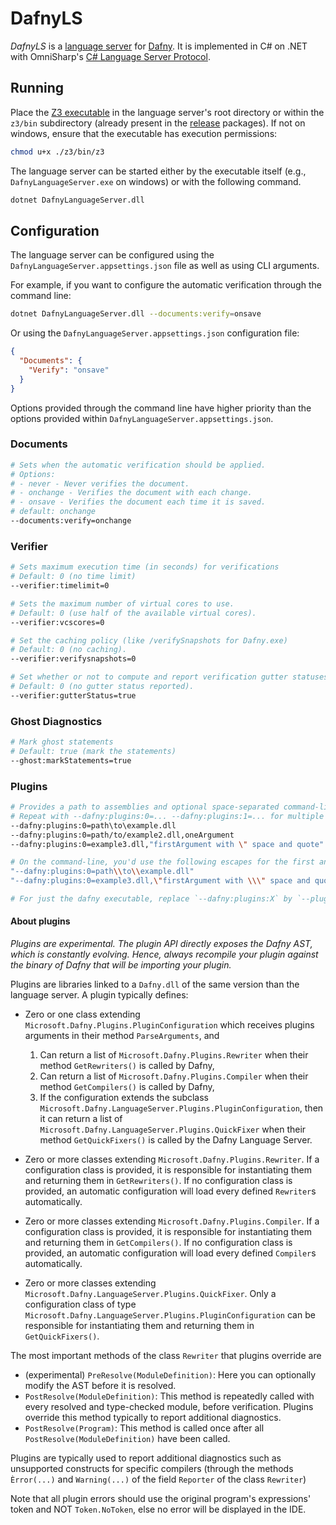 # DafnyLS

*DafnyLS* is a [language server](https://microsoft.github.io/language-server-protocol/) for [Dafny](https://github.com/dafny-lang/dafny). It is implemented in C# on .NET with OmniSharp's [C# Language Server Protocol](https://github.com/OmniSharp/csharp-language-server-protocol).


## Running

Place the [Z3 executable](https://github.com/Z3Prover/z3/releases/tag/Z3-4.8.5) in the language server's root directory or within the `z3/bin` subdirectory (already present in the [release](https://github.com/dafny-lang/dafny/releases) packages). If not on windows, ensure that the executable has execution permissions:

```sh
chmod u+x ./z3/bin/z3
```

The language server can be started either by the executable itself (e.g., `DafnyLanguageServer.exe` on windows) or with the following command.

```sh
dotnet DafnyLanguageServer.dll
```

## Configuration

The language server can be configured using the `DafnyLanguageServer.appsettings.json` file as well as using CLI arguments.

For example, if you want to configure the automatic verification through the command line:

```sh
dotnet DafnyLanguageServer.dll --documents:verify=onsave
```

Or using the `DafnyLanguageServer.appsettings.json` configuration file:

```json
{
  "Documents": {
    "Verify": "onsave"
  }
}
```

Options provided through the command line have higher priority than the options provided within `DafnyLanguageServer.appsettings.json`.


### Documents

```sh
# Sets when the automatic verification should be applied.
# Options:
# - never - Never verifies the document.
# - onchange - Verifies the document with each change.
# - onsave - Verifies the document each time it is saved.
# default: onchange
--documents:verify=onchange
```

### Verifier

```sh
# Sets maximum execution time (in seconds) for verifications
# Default: 0 (no time limit)
--verifier:timelimit=0

# Sets the maximum number of virtual cores to use. 
# Default: 0 (use half of the available virtual cores).
--verifier:vcscores=0

# Set the caching policy (like /verifySnapshots for Dafny.exe)
# Default: 0 (no caching).
--verifier:verifysnapshots=0

# Set whether or not to compute and report verification gutter statuses
# Default: 0 (no gutter status reported).
--verifier:gutterStatus=true
```

### Ghost Diagnostics

```sh
# Mark ghost statements
# Default: true (mark the statements)
--ghost:markStatements=true
```

### Plugins

```sh
# Provides a path to assemblies and optional space-separated command-line arguments after a comma.
# Repeat with --dafny:plugins:0=... --dafny:plugins:1=... for multiple plugins.
--dafny:plugins:0=path\to\example.dll
--dafny:plugins:0=path/to/example2.dll,oneArgument
--dafny:plugins:0=example3.dll,"firstArgument with \" space and quote" secondArgument

# On the command-line, you'd use the following escapes for the first and third examples:
"--dafny:plugins:0=path\\to\\example.dll"
"--dafny:plugins:0=example3.dll,\"firstArgument with \\\" space and quote\" secondArgument"

# For just the dafny executable, replace `--dafny:plugins:X` by `--plugin:` that you can repeat.
```

#### About plugins

*Plugins are experimental.
The plugin API directly exposes the Dafny AST, which is constantly evolving.
Hence, always recompile your plugin against the binary of Dafny that will be importing your plugin.*

Plugins are libraries linked to a `Dafny.dll` of the same version than the language server.
A plugin typically defines:

* Zero or one class extending `Microsoft.Dafny.Plugins.PluginConfiguration` which receives plugins arguments in their method `ParseArguments`, and
  1) Can return a list of `Microsoft.Dafny.Plugins.Rewriter` when their method `GetRewriters()` is called by Dafny,
  2) Can return a list of `Microsoft.Dafny.Plugins.Compiler` when their method `GetCompilers()` is called by Dafny,
  3) If the configuration extends the subclass `Microsoft.Dafny.LanguageServer.Plugins.PluginConfiguration`,
     then it can return a list of `Microsoft.Dafny.LanguageServer.Plugins.QuickFixer` when their method `GetQuickFixers()` is called by the Dafny Language Server.

* Zero or more classes extending `Microsoft.Dafny.Plugins.Rewriter`.
  If a configuration class is provided, it is responsible for instantiating them and returning them in `GetRewriters()`.
  If no configuration class is provided, an automatic configuration will load every defined `Rewriter`s automatically.
* Zero or more classes extending `Microsoft.Dafny.Plugins.Compiler`.
  If a configuration class is provided, it is responsible for instantiating them and returning them in `GetCompilers()`.
  If no configuration class is provided, an automatic configuration will load every defined `Compiler`s automatically.
* Zero or more classes extending `Microsoft.Dafny.LanguageServer.Plugins.QuickFixer`.
  Only a configuration class of type `Microsoft.Dafny.LanguageServer.Plugins.PluginConfiguration` can be responsible for instantiating them and returning them in `GetQuickFixers()`.

The most important methods of the class `Rewriter` that plugins override are
* (experimental) `PreResolve(ModuleDefinition)`: Here you can optionally modify the AST before it is resolved.
* `PostResolve(ModuleDefinition)`: This method is repeatedly called with every resolved and type-checked module, before verification.
  Plugins override this method typically to report additional diagnostics.
* `PostResolve(Program)`: This method is called once after all `PostResolve(ModuleDefinition)` have been called.

Plugins are typically used to report additional diagnostics such as unsupported constructs for specific compilers (through the methods `Èrror(...)` and `Warning(...)` of the field `Reporter` of the class `Rewriter`)

Note that all plugin errors should use the original program's expressions' token and NOT `Token.NoToken`, else no error will be displayed in the IDE.
